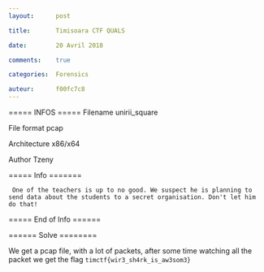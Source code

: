 ```yaml
---
layout:      post 

title:       Timisoara CTF QUALS

date:        20 Avril 2018

comments:    true

categories:  Forensics

auteur:      f00fc7c8
---
```


===== INFOS ===== 
Filename                 unirii_square

File format              pcap

Architecture             x86/x64

Author                   Tzeny 

===== Info =======

```
 One of the teachers is up to no good. We suspect he is planning to send data about the students to a secret organisation. Don't let him do that!
```

===== End of Info ======


====== Solve ========

We get a pcap file, with a lot of packets, after some time watching all the packet we get the flag
```timctf{wir3_sh4rk_is_aw3som3}```
